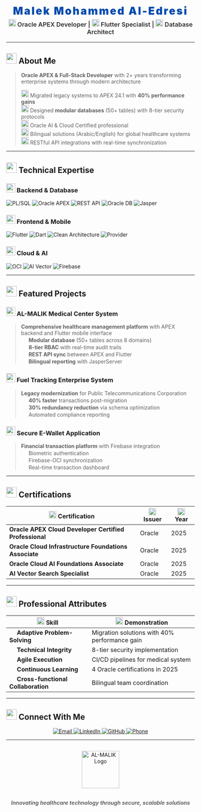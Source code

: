 <!-- ============================ -->
<!--       HEADER & TAGLINE       -->
<!-- ============================ -->
<h1 align="center" style="font-weight: 900; color: #004aad; letter-spacing: 3px; margin-bottom: 5px;">
  Malek Mohammed Al-Edresi
</h1>
<h3 align="center" style="font-weight: 600; color: #2e2e2e; margin-top: 5px;">
  <img src="https://img.icons8.com/color/24/000000/oracle-logo.png" width="20" height="20"/> Oracle APEX Developer | 
  <img src="https://img.icons8.com/color/24/000000/flutter.png" width="20" height="20"/> Flutter Specialist | 
  <img src="https://img.icons8.com/color/24/000000/database.png" width="20" height="20"/> Database Architect
</h3>

---

<!-- ============================ -->
<!--           ABOUT ME           -->
<!-- ============================ -->
## <img src="https://img.icons8.com/3d-fluency/24/identity-theft.png" width="28" height="28"/> About Me
> **Oracle APEX & Full-Stack Developer** with 2+ years transforming enterprise systems through modern architecture  
>  
> <img src="https://img.icons8.com/color/24/rocket.png" width="20" height="20"/> Migrated legacy systems to APEX 24.1 with **40% performance gains**  
> <img src="https://img.icons8.com/color/24/shield.png" width="20" height="20"/> Designed **modular databases** (50+ tables) with 8-tier security protocols  
> <img src="https://img.icons8.com/color/24/artificial-intelligence.png" width="20" height="20"/> Oracle AI & Cloud Certified professional  
> <img src="https://img.icons8.com/color/24/translator.png" width="20" height="20"/> Bilingual solutions (Arabic/English) for global healthcare systems  
> <img src="https://img.icons8.com/color/24/api-settings.png" width="20" height="20"/> RESTful API integrations with real-time synchronization  

---

<!-- ============================ -->
<!--         TECH STACK           -->
<!-- ============================ -->
## <img src="https://img.icons8.com/3d-fluency/24/settings.png" width="28" height="28"/> Technical Expertise

### <img src="https://img.icons8.com/color/24/server.png" width="24" height="24"/> Backend & Database
<div>
  <img src="https://img.shields.io/badge/PL/SQL-000000?style=for-the-badge&logo=oracle&logoColor=red" alt="PL/SQL">
  <img src="https://img.shields.io/badge/Oracle_APEX-24.1-F80000?style=for-the-badge&logo=oracle&logoColor=white" alt="Oracle APEX">
  <img src="https://img.shields.io/badge/REST_API-FF6C37?style=for-the-badge&logo=json&logoColor=white" alt="REST API">
  <img src="https://img.shields.io/badge/Oracle_DB-000000?style=for-the-badge&logo=oracle&logoColor=red" alt="Oracle DB">
  <img src="https://img.shields.io/badge/Jasper_Server-%2300F.svg?style=for-the-badge&logo=jasper&logoColor=white" alt="Jasper">
</div>

### <img src="https://img.icons8.com/color/24/monitor.png" width="24" height="24"/> Frontend & Mobile
<div>
  <img src="https://img.shields.io/badge/Flutter-02569B?style=for-the-badge&logo=flutter&logoColor=white" alt="Flutter">
  <img src="https://img.shields.io/badge/Dart-0175C2?style=for-the-badge&logo=dart&logoColor=white" alt="Dart">
  <img src="https://img.shields.io/badge/Clean_Architecture-45D1FD?style=for-the-badge&logo=clean&logoColor=black" alt="Clean Architecture">
  <img src="https://img.shields.io/badge/State_Management-Provider-3F51B5?style=for-the-badge" alt="Provider">
</div>

### <img src="https://img.icons8.com/color/24/cloud.png" width="24" height="24"/> Cloud & AI
<div>
  <img src="https://img.shields.io/badge/Oracle_Cloud-FF0000?style=for-the-badge&logo=oraclecloud&logoColor=white" alt="OCI">
  <img src="https://img.shields.io/badge/AI_Vector_Search-FF6D00?style=for-the-badge&logo=ai&logoColor=white" alt="AI Vector">
  <img src="https://img.shields.io/badge/Firebase-FFCA28?style=for-the-badge&logo=firebase&logoColor=black" alt="Firebase">
</div>

---

<!-- ============================ -->
<!--        KEY PROJECTS          -->
<!-- ============================ -->
## <img src="https://img.icons8.com/3d-fluency/24/project.png" width="28" height="28"/> Featured Projects

### <img src="https://img.icons8.com/color/24/hospital.png" width="24" height="24"/> AL-MALIK Medical Center System  
> **Comprehensive healthcare management platform** with APEX backend and Flutter mobile interface  
> <img src="https://img.icons8.com/color/24/checkmark.png" width="16" height="16"/> **Modular database** (50+ tables across 8 domains)  
> <img src="https://img.icons8.com/color/24/security-checked.png" width="16" height="16"/> **8-tier RBAC** with real-time audit trails  
> <img src="https://img.icons8.com/color/24/api.png" width="16" height="16"/> **REST API sync** between APEX and Flutter  
> <img src="https://img.icons8.com/color/24/multilingual.png" width="16" height="16"/> **Bilingual reporting** with JasperServer  

### <img src="https://img.icons8.com/color/24/gas-station.png" width="24" height="24"/> Fuel Tracking Enterprise System  
> **Legacy modernization** for Public Telecommunications Corporation  
> <img src="https://img.icons8.com/color/24/performance.png" width="16" height="16"/> **40% faster** transactions post-migration  
> <img src="https://img.icons8.com/color/24/data-backup.png" width="16" height="16"/> **30% redundancy reduction** via schema optimization  
> <img src="https://img.icons8.com/color/24/automatic.png" width="16" height="16"/> Automated compliance reporting  

### <img src="https://img.icons8.com/color/24/wallet.png" width="24" height="24"/> Secure E-Wallet Application  
> **Financial transaction platform** with Firebase integration  
> <img src="https://img.icons8.com/color/24/encryption.png" width="16" height="16"/> Biometric authentication  
> <img src="https://img.icons8.com/color/24/cloud-sync.png" width="16" height="16"/> Firebase-OCI synchronization  
> <img src="https://img.icons8.com/color/24/transaction.png" width="16" height="16"/> Real-time transaction dashboard  

---

<!-- ============================ -->
<!--      CERTIFICATIONS          -->
<!-- ============================ -->
## <img src="https://img.icons8.com/3d-fluency/24/graduation-cap.png" width="28" height="28"/> Certifications

| <img src="https://img.icons8.com/color/24/certificate.png" width="20" height="20"/> Certification | <img src="https://img.icons8.com/color/24/company.png" width="20" height="20"/> Issuer | <img src="https://img.icons8.com/color/24/calendar.png" width="20" height="20"/> Year |
|--------------------------------|---------------|------|
| **Oracle APEX Cloud Developer Certified Professional** | Oracle | 2025 |
| **Oracle Cloud Infrastructure Foundations Associate** | Oracle | 2025 |
| **Oracle Cloud AI Foundations Associate** | Oracle | 2025 |
| **AI Vector Search Specialist** | Oracle | 2025 |

---

<!-- ============================ -->
<!--         SOFT SKILLS          -->
<!-- ============================ -->
## <img src="https://img.icons8.com/3d-fluency/24/group-task.png" width="28" height="28"/> Professional Attributes

| <img src="https://img.icons8.com/color/24/skills.png" width="20" height="20"/> Skill | <img src="https://img.icons8.com/color/24/description.png" width="20" height="20"/> Demonstration |
|------------------------|----------------|
| **<img src="https://img.icons8.com/color/24/puzzle.png" width="16" height="16"/> Adaptive Problem-Solving** | Migration solutions with 40% performance gain |
| **<img src="https://img.icons8.com/color/24/shield.png" width="16" height="16"/> Technical Integrity** | 8-tier security implementation |
| **<img src="https://img.icons8.com/color/24/agile.png" width="16" height="16"/> Agile Execution** | CI/CD pipelines for medical system |
| **<img src="https://img.icons8.com/color/24/continuous-improvement.png" width="16" height="16"/> Continuous Learning** | 4 Oracle certifications in 2025 |
| **<img src="https://img.icons8.com/color/24/conference.png" width="16" height="16"/> Cross-functional Collaboration** | Bilingual team coordination |

---

<!-- ============================ -->
<!--         CONTACT             -->
<!-- ============================ -->
## <img src="https://img.icons8.com/3d-fluency/24/phone.png" width="28" height="28"/> Connect With Me

<p align="center">
  <a href="mailto:malek.m.edresi@gmail.com">
    <img src="https://img.shields.io/badge/Gmail-malek.m.edresi%40gmail.com-D14836?style=for-the-badge&logo=gmail&logoColor=white" alt="Email">
  </a>
  <a href="https://linkedin.com/in/malek-al-edresi-0a487720b">
    <img src="https://img.shields.io/badge/LinkedIn-%40malekal--edresi-0A66C2?style=for-the-badge&logo=linkedin&logoColor=white" alt="LinkedIn">
  </a>
  <a href="https://github.com/malek-mohammed7788">
    <img src="https://img.shields.io/badge/GitHub-malek--mohammed7788-181717?style=for-the-badge&logo=github&logoColor=white" alt="GitHub">
  </a>
  <a href="tel:+967778888730">
    <img src="https://img.shields.io/badge/Phone-%2B967%20778%20888%20730-008000?style=for-the-badge&logo=phone&logoColor=white" alt="Phone">
  </a>
</p>

---

<!-- ============================ -->
<!--           FOOTER             -->
<!-- ============================ -->
<p align="center">
  <img src="https://raw.githubusercontent.com/malek-mohammed/assets/main/branding/logo.png" alt="AL-MALIK Logo" width="100" style="margin:15px 0">
  <p align="center" style="font-size:0.9rem;color:#555;font-weight:600;">
    <em>Innovating healthcare technology through secure, scalable solutions</em>
  </p>
</p>
